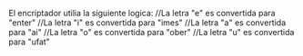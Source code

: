 El encriptador utilia la siguiente logica:
//La letra "e" es convertida para "enter"
//La letra "i" es convertida para "imes"
//La letra "a" es convertida para "ai"
//La letra "o" es convertida para "ober"
//La letra "u" es convertida para "ufat"
